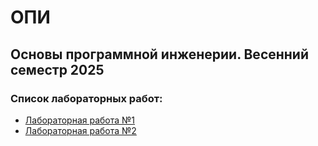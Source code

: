 # ОПИ
## Основы программной инженерии. Весенний семестр 2025

### Список лабораторных работ:
- [Лабораторная работа №1](./lab1)
- [Лабораторная работа №2](./lab2)
